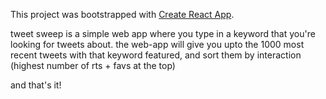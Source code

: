 This project was bootstrapped with [Create React App](https://github.com/facebook/create-react-app).

tweet sweep is a simple web app where you type in a keyword that you're looking for tweets about.
the web-app will give you upto the 1000 most recent tweets with that keyword featured, and sort them by interaction (highest number of rts + favs at the top)

and that's it!
